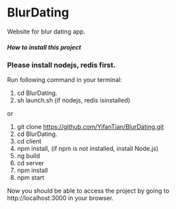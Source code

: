 # BlurDating
Website for blur dating app.

##### How to install this project
### Please install nodejs, redis first.

Run following command in your terminal:

1. cd BlurDating. 
2. sh launch.sh (if nodejs, redis isinstalled)

or

1. git clone https://github.com/YifanTian/BlurDating.git
2. cd BlurDating.
3. cd client
4. npm install, (if npm is not installed, install Node.js)
5. ng build
6. cd server
7. npm install
8. npm start

Now you should be able to access the project by going to http://localhost:3000 in your browser.
